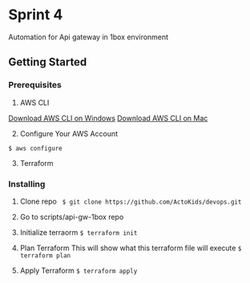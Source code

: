 # Sprint 4 
Automation for Api gateway in 1box environment

## Getting Started

### Prerequisites
1. AWS CLI

[Download AWS CLI on Windows](https://docs.aws.amazon.com/cli/latest/userguide/install-windows.html)
[Download AWS CLI on Mac](https://docs.aws.amazon.com/cli/latest/userguide/install-macos.html)

2. Configure Your AWS Account
 ```
 $ aws configure
 ```

3. Terraform 

### Installing
1. Clone repo
``` $ git clone https://github.com/ActoKids/devops.git```
2. Go to scripts/api-gw-1box repo
3. Initialize terraorm 
```$ terraform init ```
4. Plan Terraform 
  This will show what this terraform file will execute
```$ terraform plan```

5. Apply Terraform 
```$ terraform apply```
